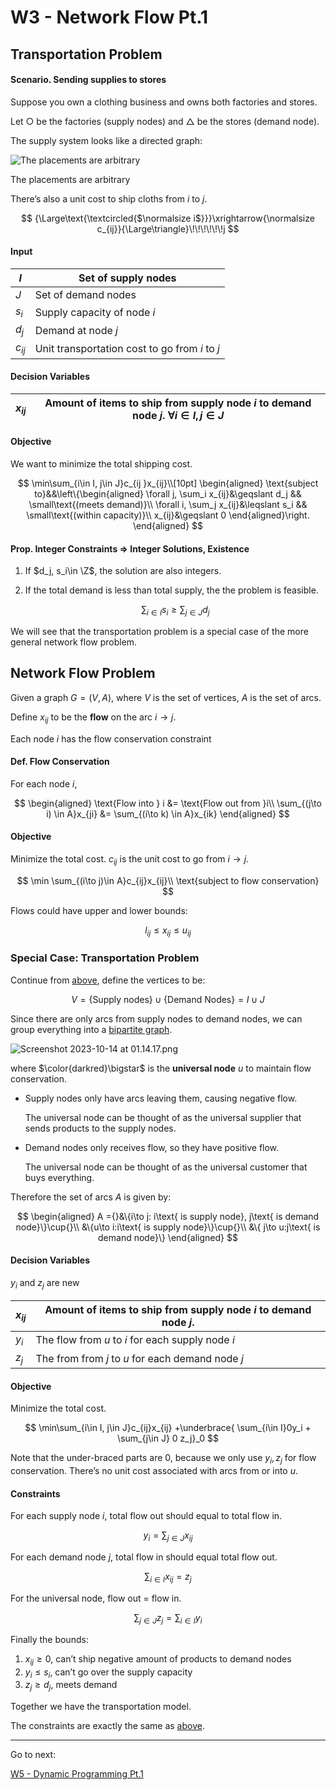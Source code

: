 # W3 - Network Flow Pt.1

## Transportation Problem

#### Scenario. Sending supplies to stores

Suppose you own a clothing business and owns both factories and stores.

Let $\bigcirc$ be the factories (supply nodes) and $\triangle$ be the stores (demand node).

The supply system looks like a directed graph:

![The placements are arbitrary](Screenshot_2023-10-14_at_00.00.58.png)

The placements are arbitrary

There’s also a unit cost to ship cloths from $i$ to $j$.

$$
{\Large\text{\textcircled{$\normalsize i$}}}\xrightarrow{\normalsize c_{ij}}{\Large\triangle}\!\!\!\!\!\!j
$$

#### Input

| $I$ | Set of supply nodes |
| --- | --- |
| $J$ | Set of demand nodes |
| $s_i$ | Supply capacity of node $i$ |
| $d_j$ | Demand at node $j$ |
| $c_{ij}$ | Unit transportation cost to go from $i$ to $j$ |

#### Decision Variables

| $x_{ij}$ | Amount of items to ship from supply node $i$ to demand node $j$. $\forall i\in I, j\in J$ |
| --- | --- |

#### Objective

We want to minimize the total shipping cost.

$$
\min\sum_{i\in I, j\in J}c_{ij }x_{ij}\\[10pt]
\begin{aligned}
\text{subject to}&&\left\{\begin{aligned}
\forall j, \sum_i x_{ij}&\geqslant d_j && \small\text{(meets demand)}\\
 \forall i, \sum_j x_{ij}&\leqslant s_i && \small\text{(within capacity)}\\
x_{ij}&\geqslant 0 
\end{aligned}\right.
\end{aligned}
$$

#### Prop. Integer Constraints ⇒ Integer Solutions, Existence

1. If $d_j, s_i\in \Z$, the solution are also integers.
2. If the total demand is less than total supply, the the problem is feasible.
    
    $$
    \sum_{i\in I}s_i\geqslant \sum_{j\in J} d_j
    $$
    

We will see that the transportation problem is a special case of the more general network flow problem.

## Network Flow Problem

Given a graph $G = (V, A)$, where $V$ is the set of vertices, $A$ is the set of arcs.

Define $x_{ij}$ to be the **flow** on the arc $i\to j$.

Each node $i$ has the flow conservation constraint

#### Def. Flow Conservation

For each node $i$,

$$
\begin{aligned}
\text{Flow into } i &= \text{Flow out from }i\\
\sum_{(j\to i) \in A}x_{ji} &= \sum_{(i\to k) \in A}x_{ik}
\end{aligned}
$$

#### Objective

Minimize the total cost. $c_{ij}$ is the unit cost to go from $i\to j$. 

$$
\min \sum_{(i\to j)\in A}c_{ij}x_{ij}\\
\text{subject to flow conservation}
$$

Flows could have upper and lower bounds:

$$
l_{ij}\leqslant x_{ij}\leqslant u_{ij}
$$

### Special Case: Transportation Problem

Continue from [above](W3%20-%20Network%20Flow%20Pt%201%2067d861e40761479f9d21e4dc59ff840e.md), define the vertices to be:

$$
V = \{\text{Supply nodes}\}\cup\{\text{Demand Nodes}\} = I\cup J
$$

Since there are only arcs from supply nodes to demand nodes, we can group everything into a [bipartite graph](https://mathworld.wolfram.com/BipartiteGraph.html).

![Screenshot 2023-10-14 at 01.14.17.png](Screenshot_2023-10-14_at_01.14.17.png)

where $\color{darkred}\bigstar$ is the **universal node** $u$ to maintain flow conservation.

- Supply nodes only have arcs leaving them, causing negative flow.
    
    The universal node can be thought of as the universal supplier that sends products to the supply nodes.
    
- Demand nodes only receives flow, so they have positive flow.
    
    The universal node can be thought of as the universal customer that buys everything.
    

Therefore the set of arcs $A$ is given by:

$$
\begin{aligned}
A ={}&\{i\to j: i\text{ is supply node}, j\text{ is demand node}\}\cup{}\\
&\{u\to i:i\text{ is supply node}\}\cup{}\\
&\{ j\to u:j\text{ is demand node}\}
\end{aligned}
$$

#### Decision Variables

$y_i$ and $z_j$ are new

| $x_{ij}$ | Amount of items to ship from supply node $i$ to demand node $j$. |
| --- | --- |
| $y_i$ | The flow from $u$ to $i$ for each supply node $i$ |
| $z_j$ | The from from $j$ to $u$ for each demand node $j$ |

#### Objective

Minimize the total cost.

$$
\min\sum_{i\in I, j\in J}c_{ij}x_{ij} +\underbrace{ \sum_{i\in I}0y_i + \sum_{j\in J} 0 z_j}_0
$$

Note that the under-braced parts are 0, because we only use $y_i, z_j$ for flow conservation. There’s no unit cost associated with arcs from or into $u$.

#### Constraints

For each supply node $i$, total flow out should equal to total flow in.

$$
y_i = \sum_{j\in J}x_{ij}
$$

For each demand node $j$, total flow in should equal total flow out.

$$
\sum_{i\in I}x_{ij} = z_j
$$

For the universal node, flow out = flow in.

$$
\sum_{j\in J}z_j = \sum_{i\in I}y_i
$$

Finally the bounds:

1. $x_{ij}\geqslant 0$, can’t ship negative amount of products to demand nodes
2. $y_i\leqslant s_i$, can’t go over the supply capacity
3. $z_j\geqslant d_j$, meets demand

Together we have the transportation model. 

The constraints are exactly the same as [above](W3%20-%20Network%20Flow%20Pt%201%2067d861e40761479f9d21e4dc59ff840e.md).

---

Go to next:

[W5 - Dynamic Programming Pt.1](W5%20-%20Dynamic%20Programming%20Pt%201%2037039d990eaa411291146efdd0385eab.md)